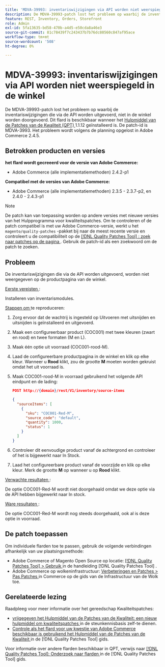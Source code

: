 ```yaml
---
title: 'MDVA-39993: inventariswijzigingen via API worden niet weerspiegeld in de winkel'
description: De MDVA-39993-patch lost het probleem op waarbij de inventariswijzigingen die via de API worden uitgevoerd, niet in de winkel worden doorgevoerd. Deze patch is beschikbaar wanneer [Quality Patches Tool (QPT)] (https://experienceleague.adobe.com/en/docs/commerce-knowledge-base/kb/announcements/commerce-announcements/magento-quality-patches-released-new-tool-to-self-serve-quality-patches) 1.1.12 is geïnstalleerd. De patch-id is MDVA-3993. Het probleem wordt volgens de planning opgelost in Adobe Commerce 2.4.5.
feature: REST, Inventory, Orders, Storefront
role: Admin
exl-id: 5fa13635-bd58-470b-a4d5-e50cda8a46e3
source-git-commit: 81c78439f7c243437b7b76dc80560c847af95ace
workflow-type: tm+mt
source-wordcount: '508'
ht-degree: 0%

---
```


# MDVA-39993: inventariswijzigingen via API worden niet weerspiegeld in de winkel

De MDVA-39993-patch lost het probleem op waarbij de inventariswijzigingen die via de API worden uitgevoerd, niet in de winkel worden doorgevoerd. Dit flard is beschikbaar wanneer het [ Hulpmiddel van de Patches van de Kwaliteit (QPT) ](https://experienceleague.adobe.com/en/docs/commerce-knowledge-base/kb/announcements/commerce-announcements/magento-quality-patches-released-new-tool-to-self-serve-quality-patches) 1.1.12 geïnstalleerd is. De patch-id is MDVA-3993. Het probleem wordt volgens de planning opgelost in Adobe Commerce 2.4.5.

## Betrokken producten en versies

**het flard wordt gecreeerd voor de versie van Adobe Commerce:**

* Adobe Commerce (alle implementatiemethoden) 2.4.2-p1

**Compatibel met de versies van Adobe Commerce:**

* Adobe Commerce (alle implementatiemethoden) 2.3.5 - 2.3.7-p2, en 2.4.0 - 2.4.3-p1

>[!NOTE]
>
>De patch kan van toepassing worden op andere versies met nieuwe versies van het Hulpprogramma voor kwaliteitspatches. Om te controleren of de patch compatibel is met uw Adobe Commerce-versie, werkt u het `magento/quality-patches` -pakket bij naar de meest recente versie en controleert u de compatibiliteit op de [[!DNL Quality Patches Tool] : zoek naar patches op de pagina ](https://experienceleague.adobe.com/en/docs/commerce-knowledge-base/kb/announcements/commerce-announcements/magento-quality-patches-released-new-tool-to-self-serve-quality-patches) . Gebruik de patch-id als een zoekwoord om de patch te zoeken.

## Probleem

De inventariswijzigingen die via de API worden uitgevoerd, worden niet weergegeven op de productpagina van de winkel.

<u> Eerste vereisten </u>:

Installeren van inventarismodules.

<u> Stappen om </u> te reproduceren:

1. Zorg ervoor dat de wachtrij is ingesteld op Uitvoeren met uitsnijden en uitsnijden is geïnstalleerd en uitgevoerd.
1. Maak een configureerbaar product (COC001) met twee kleuren (zwart en rood) en twee formaten (M en L).
1. Maak één optie uit voorraad (COC001-rood-M).
1. Laad de configureerbare productpagina in de winkel en klik op elke kleur. Wanneer u **Rood** klikt, zou de grootte **M** moeten worden gekruist omdat het uit voorraad is.
1. Maak COC001-rood-M in voorraad gebruikend het volgende API eindpunt en de lading:

   ```json
   POST http://{domain}/rest/V1/inventory/source-items
   
   {
     "sourceItems": [
       {
         "sku": "COC001-Red-M",
         "source_code": "default",
         "quantity": 1000,
         "status": 1
       }
     ]
   }
   ```

1. Controleer dit eenvoudige product vanaf de achtergrond en controleer of het is bijgewerkt naar In Stock.
1. Laad het configureerbare product vanaf de voorzijde en klik op elke kleur. Merk de grootte **M** op wanneer u op **Rood** klikt.

<u> Verwachte resultaten </u>:

De optie COC001-Red-M wordt niet doorgehaald omdat we deze optie via de API hebben bijgewerkt naar In stock.

<u> Ware resultaten </u>:

De optie COC001-Red-M wordt nog steeds doorgehaald, ook al is deze optie in voorraad.

## De patch toepassen

Om individuele flarden toe te passen, gebruik de volgende verbindingen afhankelijk van uw plaatsingsmethode:

* Adobe Commerce of Magento Open Source op locatie: [[!DNL Quality Patches Tool]  > Gebruik ](/help/tools/quality-patches-tool/usage.md) in de handleiding [!DNL Quality Patches Tool] .
* Adobe Commerce op wolkeninfrastructuur: [ Verbeteringen en Patches > Pas Patches ](https://experienceleague.adobe.com/docs/commerce-cloud-service/user-guide/develop/upgrade/apply-patches.html) in Commerce op de gids van de Infrastructuur van de Wolk toe.

## Gerelateerde lezing

Raadpleeg voor meer informatie over het gereedschap Kwaliteitspatches:

* [ vrijgegeven het Hulpmiddel van de Patches van de Kwaliteit: een nieuw hulpmiddel om kwaliteitspatches ](https://experienceleague.adobe.com/en/docs/commerce-knowledge-base/kb/announcements/commerce-announcements/magento-quality-patches-released-new-tool-to-self-serve-quality-patches) in de steunkennisbasis zelf-te dienen.
* [ Controle als het flard voor uw kwestie van Adobe Commerce beschikbaar is gebruikend het Hulpmiddel van de Patches van de Kwaliteit ](/help/tools/quality-patches-tool/patches-available-in-qpt/check-patch-for-magento-issue-with-magento-quality-patches.md) in de [!DNL Quality Patches Tool] gids.

Voor informatie over andere flarden beschikbaar in QPT, verwijs naar [[!DNL Quality Patches Tool]: Onderzoek naar flarden ](https://experienceleague.adobe.com/tools/commerce-quality-patches/index.html) in de [!DNL Quality Patches Tool] gids.
